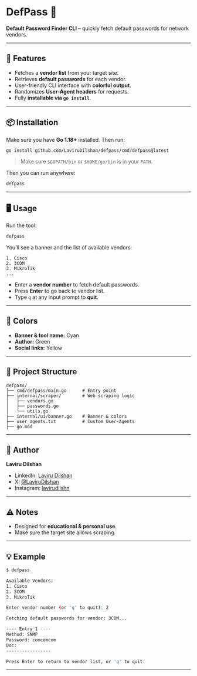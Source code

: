 # DefPass 🔑

**Default Password Finder CLI** – quickly fetch default passwords for network vendors.

---

## 🚀 Features

* Fetches a **vendor list** from your target site.
* Retrieves **default passwords** for each vendor.
* User-friendly CLI interface with **colorful output**.
* Randomizes **User-Agent headers** for requests.
* Fully **installable via `go install`**.

---

## 📦 Installation

Make sure you have **Go 1.18+** installed. Then run:

```bash
go install github.com/LaviruDilshan/defpass/cmd/defpass@latest
```

> Make sure `$GOPATH/bin` or `$HOME/go/bin` is in your `PATH`.

Then you can run anywhere:

```bash
defpass
```

---

## 🖥 Usage

Run the tool:

```bash
defpass
```

You’ll see a banner and the list of available vendors:

```
1. Cisco
2. 3COM
3. MikroTik
...
```

* Enter a **vendor number** to fetch default passwords.
* Press **Enter** to go back to vendor list.
* Type `q` at any input prompt to **quit**.

---

## 🎨 Colors

* **Banner & tool name:** Cyan
* **Author:** Green
* **Social links:** Yellow

---

## 🔧 Project Structure

```
defpass/
├── cmd/defpass/main.go      # Entry point
├── internal/scraper/        # Web scraping logic
│   ├── vendors.go
│   ├── passwords.go
│   └── utils.go
├── internal/ui/banner.go    # Banner & colors
├── user_agents.txt          # Custom User-Agents
├── go.mod
```

---

## 👤 Author

**Laviru Dilshan**

* LinkedIn: [Laviru Dilshan](https://linkedin.com/in/lavirudilshan)
* X: [@LaviruDilshan](https://x.com/LaviruDilshan)
* Instagram: [lavirudilshn](https://instagram.com/lavirudilshn)

---

## ⚠️ Notes

* Designed for **educational & personal use**.
* Make sure the target site allows scraping.

---

## 💡 Example

```bash
$ defpass

Available Vendors:
1. Cisco
2. 3COM
3. MikroTik

Enter vendor number (or 'q' to quit): 2

Fetching default passwords for vendor: 3COM...

---- Entry 1 ----
Method: SNMP
Password: comcomcom
Doc: 
-----------------

Press Enter to return to vendor list, or 'q' to quit:
```

---
